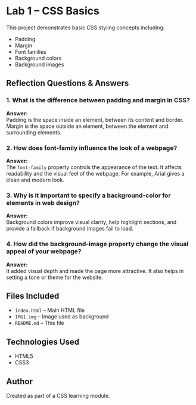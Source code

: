 # Lab 1 – CSS Basics

This project demonstrates basic CSS styling concepts including:

- Padding
- Margin
- Font families
- Background colors
- Background images

## Reflection Questions & Answers

### 1. What is the difference between padding and margin in CSS?

**Answer:**  
Padding is the space inside an element, between its content and border.  
Margin is the space outside an element, between the element and surrounding elements.

### 2. How does font-family influence the look of a webpage?

**Answer:**  
The `font-family` property controls the appearance of the text. It affects readability and the visual feel of the webpage. For example, Arial gives a clean and modern look.

### 3. Why is it important to specify a background-color for elements in web design?

**Answer:**  
Background colors improve visual clarity, help highlight sections, and provide a fallback if background images fail to load.

### 4. How did the background-image property change the visual appeal of your webpage?

**Answer:**  
It added visual depth and made the page more attractive. It also helps in setting a tone or theme for the website.

## Files Included

- `index.html` – Main HTML file
- `IMG1.img` – Image used as background
- `README.md` – This file

## Technologies Used

- HTML5
- CSS3

## Author

Created as part of a CSS learning module.
